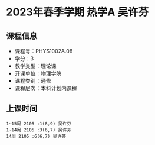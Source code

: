 # 2023年春季学期 热学A 吴许芬






## 课程信息

- 课程号：PHYS1002A.08
- 学分：3
- 教学类型：理论课
- 开课单位：物理学院
- 课程类别：通修
- 课程层次：本科计划内课程

## 上课时间

```
1~15周 2105 :1(8,9) 吴许芬
1~14周 2105 :3(6,7) 吴许芬
14周 2105 :6(6,7) 吴许芬
```

